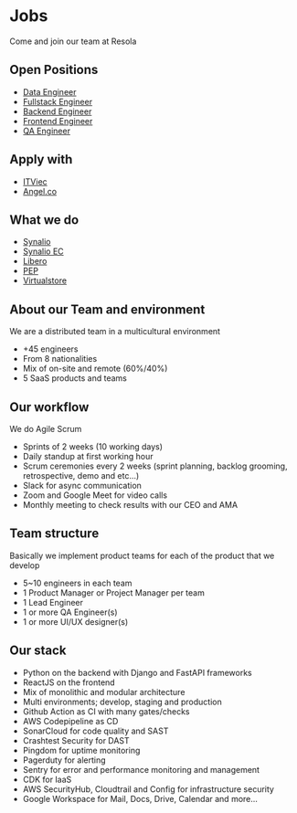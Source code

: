 # Jobs

Come and join our team at Resola

## Open Positions

- [Data Engineer](data/readme.md)
- [Fullstack Engineer](fullstack/readme.md)
- [Backend Engineer](backend/readme.md)
- [Frontend Engineer](frontend/readme.md)
- [QA Engineer](qa/readme.md)

## Apply with

- [ITViec](https://itviec.com/companies/resola-inc) 
- [Angel.co](https://angel.co/company/resola/jobs)

## What we do

- [Synalio](https://synal.io)
- [Synalio EC](https://synal.io/lp/ec/)
- [Libero](https://libero-app.com)
- [PEP](https://pep.work)
- [Virtualstore](https://virtualstore.jp)

## About our Team and environment

We are a distributed team in a multicultural environment

- +45 engineers 
- From 8 nationalities
- Mix of on-site and remote (60%/40%)
- 5 SaaS products and teams

## Our workflow

We do Agile Scrum

- Sprints of 2 weeks (10 working days)
- Daily standup at first working hour
- Scrum ceremonies every 2 weeks (sprint planning, backlog grooming, retrospective, demo and etc...)
- Slack for async communication
- Zoom and Google Meet for video calls
- Monthly meeting to check results with our CEO and AMA

## Team structure

Basically we implement product teams for each of the product that we develop

- 5~10 engineers in each team
- 1 Product Manager or Project Manager per team
- 1 Lead Engineer
- 1 or more QA Engineer(s)
- 1 or more UI/UX designer(s)

## Our stack

- Python on the backend with Django and FastAPI frameworks
- ReactJS on the frontend
- Mix of monolithic and modular architecture
- Multi environments; develop, staging and production
- Github Action as CI with many gates/checks
- AWS Codepipeline as CD
- SonarCloud for code quality and SAST
- Crashtest Security for DAST
- Pingdom for uptime monitoring
- Pagerduty for alerting
- Sentry for error and performance monitoring and management
- CDK for IaaS
- AWS SecurityHub, Cloudtrail and Config for infrastructure security
- Google Workspace for Mail, Docs, Drive, Calendar and more...
